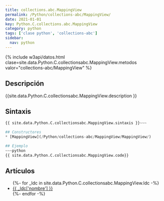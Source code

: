 ```yaml
---
title: collections.abc.MappingView
permalink: /Python/collections-abc/MappingView/
date: 2021-01-01
key: Python.C.collections.abc.MappingView
category: python
tags: ['clase python', 'collections-abc']
sidebar: 
  nav: python
---
```


{% include w3api/datos.html clase=site.data.Python.C.collectionsabc.MappingView.metodos valor="collections-abc/MappingView" %}

## Descripción
{{site.data.Python.C.collectionsabc.MappingView.description }}

## Sintaxis
~~~python
{{ site.data.Python.C.collectionsabc.MappingView.sintaxis }}~~~

## Constructores
* [MappingView](/Python/collections-abc/MappingView/MappingView/)

## Ejemplo
~~~python
{{ site.data.Python.C.collectionsabc.MappingView.code}}
~~~

## Artículos
<ul>
{%- for _ldc in site.data.Python.C.collectionsabc.MappingView.ldc -%}
   <li>
       <a href="{{_ldc['url'] }}">{{ _ldc['nombre'] }}</a>
   </li>
{%- endfor -%}
</ul>
